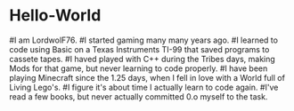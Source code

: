 # Hello-World


#I am LordwolF76.
#I started gaming many many years ago.
#I learned to code using Basic on a Texas Instruments TI-99 that saved programs to cassete tapes.
#I haved played with C++ during the Tribes days, making Mods for that game, but never learning to code properly.
#I have been playing Minecraft since the 1.25 days, when I fell in love with a World full of Living Lego's.
#I figure it's about time I actually learn to code again.
#I've read a few books, but never actually committed 0.o myself to the task.
